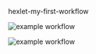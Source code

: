 hexlet-my-first-workflow


![example workflow](https://github.com/AlekseiKarlov/hexlet-my-first-workflow/blob/main/.github/workflows/hello-world.yml/badge.svg)

![example workflow](https://github.com/github/docs/actions/workflows/main.yml/badge.svg)